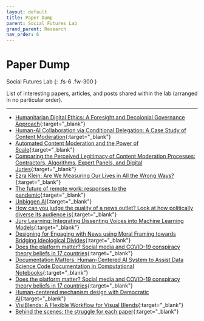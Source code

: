 ```yaml
---
layout: default
title: Paper Dump
parent: Social Futures Lab
grand_parent: Research
nav_order: 6
---
```


# Paper Dump

Social Futures Lab
{: .fs-6 .fw-300 }

List of interesting papers, articles, and posts shared within the lab (arranged in no particular order).

---

- [Humanitarian Digital Ethics: A Foresight and Decolonial Governance Approach](https://carrcenter.hks.harvard.edu/files/cchr/files/krishnan.pdf){:target="_blank"}
- [Human-AI Collaboration via Conditional Delegation: A Case Study of Content Moderation](https://vivlai.github.io/papers/chi2022.pdf){:target="_blank"}
- [Automated Content Moderation and the Power of Scale](https://citizensandtech.org/2022/02/automated-content-moderation-and-the-power-of-scale/){:target="_blank"}
- [Comparing the Perceived Legitimacy of Content Moderation Processes: Contractors, Algorithms, Expert Panels, and Digital Juries](https://hci.stanford.edu/publications/2022/ComparingPerceivedLegitimacy.pdf){:target="_blank"}
- [Ezra Klein: Are We Measuring Our Lives in All the Wrong Ways?](https://www.nytimes.com/2022/02/25/opinion/ezra-klein-podcast-c-thi-nguyen.html){:target="_blank"}
- [The future of remote work: responses to the pandemic](https://www.tandfonline.com/doi/full/10.1080/07370024.2022.2038170){:target="_blank"}
- [Unbiggen AI](https://spectrum.ieee.org/andrew-ng-data-centric-ai){:target="_blank"}
- [How can you judge the quality of a news outlet? Look at how politically diverse its audience is](https://www.niemanlab.org/2022/02/how-can-you-judge-the-quality-of-a-news-outlet-look-at-how-politically-diverse-its-audience-is/?fbclid=IwAR28vxeu1QfNaT50xvvNzoZl9FcDiVRafEFzuQDGdH-2J0YXRrm6Zl1u1MY){:target="_blank"}
- [Jury Learning: Integrating Dissenting Voices into Machine Learning Models](https://arxiv.org/pdf/2202.02950.pdf){:target="_blank"}
- [Designing for Engaging with News using Moral Framing towards Bridging Ideological Divides](https://arxiv.org/pdf/2101.11231.pdf){:target="_blank"}
- [Does the platform matter? Social media and COVID-19 conspiracy theory beliefs in 17 countries](https://www.nature.com/articles/s44159-021-00006-y){:target="_blank"}
- [Documentation Matters: Human-Centered AI System to Assist Data Science Code Documentation in Computational Notebooks](https://dl.acm.org/doi/full/10.1145/3489465){:target="_blank"}
- [Does the platform matter? Social media and COVID-19 conspiracy theory beliefs in 17 countries](https://journals.sagepub.com/doi/10.1177/14614448211045666){:target="_blank"}
- [Human-centered mechanism design with Democratic AI](https://arxiv.org/ftp/arxiv/papers/2201/2201.11441.pdf){:target="_blank"}
- [VisiBlends: A Flexible Workflow for Visual Blends](https://dl.acm.org/doi/pdf/10.1145/3290605.3300402){:target="_blank"}
- [Behind the scenes: the struggle for each paper](https://jeffhuang.com/struggle_for_each_paper/){:target="_blank"}
